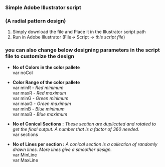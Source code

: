 ### Simple Adobe Illustrator script 
### (A radial pattern design) 


1. Simply download the file and Place it in the Illustrator script path
2. Run in Adobe Illustrator (File-> Script -> *this script file*)

### you can also change below designing parameters in the script file to customize the design

* **No of Colors in the color pallete**  
  var noCol

* **Color Range of the color pallete**  
 var minR - *Red minimum*  
 var maxR - *Red maximum*  
 var minG - *Green minimum*  
 var maxG - *Green maximum*  
 var minB - *Blue minimum*  
 var maxB - *Blue maximum*  

* **No of Conical Sections :**
*These section are duplicated and rotated to get the final output. A number that is a factor of 360 needed.*    
 var sections

* **No of Lines per section :**
*A conical section is a collection of randomly drawn lines. More lines give a smoother design.*   
 var MinLine  
 var MaxLine
